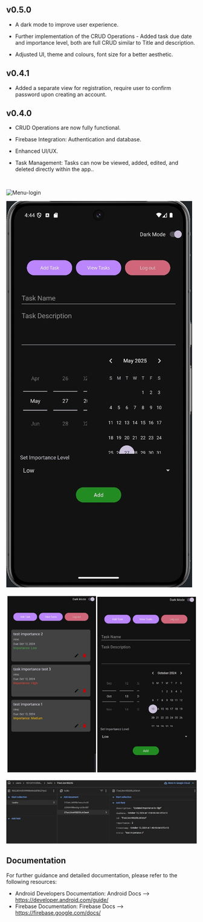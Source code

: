 ## v0.5.0
- A dark mode to improve user experience.
  
- Further implementation of the CRUD Operations - Added task due date and importance level, both are full CRUD similar to Title and description.
  
- Adjusted UI, theme and colours, font size for a better aesthetic.


## v0.4.1
- Added a separate view for registration, require user to confirm password upon creating an account.

## v0.4.0

- CRUD Operations are now fully functional.

- Firebase Integration:  Authentication and database.

- Enhanced UI/UX.

- Task Management: Tasks can now be viewed, added, edited, and deleted directly within the app..
<br />

![Menu-login](v0.2.0_Screenshot_Pixel8Pro/v0.2.0_Main_login_screen.png)

![Add-Task](v0.2.0_Screenshot_Pixel8Pro/AddTaskWImportance-Dark.jpg)

![Add-And-View](v0.2.0_Screenshot_Pixel8Pro/Importance.jpg)

![Firestore](v0.2.0_Screenshot_Pixel8Pro/Firestore.jpg)

## Documentation
For further guidance and detailed documentation, please refer to the following resources:<br />

- Android Developers Documentation: Android Docs --> https://developer.android.com/guide/
- Firebase Documentation: Firebase Docs --> https://firebase.google.com/docs/



